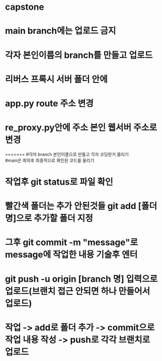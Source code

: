 # capstone

# main branch에는 업로드 금지
# 각자 본인이름의 branch를 만들고 업로드 
# 리버스 프록시 서버 폴더 안에  
# app.py route 주소 변경  
# re_proxy.py안에 주소 본인 웹서버 주소로 변경

=======
#각자 branch 본인이름으로 만들고 각자 코딩한거 올리기  
#main은 회의후 최종적으로 확인된 코드를 올리기  
# 작업후 git status로 파일 확인  
# 빨간색 폴더는 추가 안된것들 git add [폴더명]으로 추가할 폴더 지정  
# 그후 git commit -m "message"로 message에 작업한 내용 기술후 엔터  
# git push -u origin [branch 명] 입력으로 업로드(브랜치 접근 안되면 하나 만들어서 업로드)  
# 작업 -> add로 폴더 추가 -> commit으로 작업 내용 작성 -> push로 각각 브랜치로 업로드  

